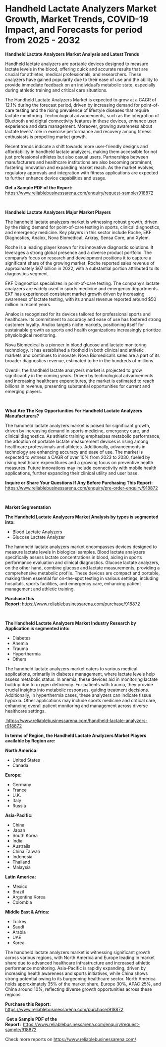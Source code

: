 <p><h1>Handheld Lactate Analyzers Market Growth, Market Trends, COVID-19 Impact, and Forecasts for period from 2025 - 2032</h1></p><p><strong>Handheld Lactate Analyzers Market Analysis and Latest Trends</strong></p>
<p><p>Handheld lactate analyzers are portable devices designed to measure lactate levels in the blood, offering quick and accurate results that are crucial for athletes, medical professionals, and researchers. These analyzers have gained popularity due to their ease of use and the ability to provide immediate feedback on an individual’s metabolic state, especially during athletic training and critical care situations.</p><p>The Handheld Lactate Analyzers Market is expected to grow at a CAGR of 12.1% during the forecast period, driven by increasing demand for point-of-care testing and the rising prevalence of lifestyle diseases that require lactate monitoring. Technological advancements, such as the integration of Bluetooth and digital connectivity features in these devices, enhance user experience and data management. Moreover, growing awareness about lactate levels' role in exercise performance and recovery among fitness enthusiasts is propelling market growth.</p><p>Recent trends indicate a shift towards more user-friendly designs and affordability in handheld lactate analyzers, making them accessible for not just professional athletes but also casual users. Partnerships between manufacturers and healthcare institutions are also becoming prominent, fostering innovation and expanding market reach. As the market evolves, regulatory approvals and integration with fitness applications are expected to further enhance device capabilities and usage.</p></p>
<p><strong>Get a Sample PDF of the Report:&nbsp;</strong> <a href="https://www.reliablebusinessarena.com/enquiry/request-sample/918872?utm_campaign=1948&utm_medium=2&utm_source=Github&utm_content=ia&utm_term=04032025&utm_id=handheld-lactate-analyzers">https://www.reliablebusinessarena.com/enquiry/request-sample/918872</a></p>
<p>&nbsp;</p>
<p><strong>Handheld Lactate Analyzers Major Market Players</strong></p>
<p><p>The handheld lactate analyzers market is witnessing robust growth, driven by the rising demand for point-of-care testing in sports, clinical diagnostics, and emergency medicine. Key players in this sector include Roche, EKF Diagnostics, Analox, Nova Biomedical, Arkray, Sensa Core, and Xylem.</p><p>Roche is a leading player known for its innovative diagnostic solutions. It leverages a strong global presence and a diverse product portfolio. The company’s focus on research and development positions it to capture a significant share of the growing market. Roche reported sales revenue of approximately $67 billion in 2022, with a substantial portion attributed to its diagnostics segment.</p><p>EKF Diagnostics specializes in point-of-care testing. The company’s lactate analyzers are widely used in sports medicine and emergency departments. EKF has experienced consistent market growth driven by increasing awareness of lactate testing, with its annual revenue reported around $50 million in recent years. </p><p>Analox is recognized for its devices tailored for professional sports and healthcare. Its commitment to accuracy and ease of use has fostered strong customer loyalty. Analox targets niche markets, positioning itself for sustainable growth as sports and health organizations increasingly prioritize physiological monitoring.</p><p>Nova Biomedical is a pioneer in blood glucose and lactate monitoring technology. It has established a foothold in both clinical and athletic markets and continues to innovate. Nova Biomedical’s sales are a part of its broader diagnostics revenue, estimated to be in the hundreds of millions. </p><p>Overall, the handheld lactate analyzers market is projected to grow significantly in the coming years. Driven by technological advancements and increasing healthcare expenditures, the market is estimated to reach billions in revenue, presenting substantial opportunities for current and emerging players.</p></p>
<p>&nbsp;</p>
<p><strong>What Are The Key Opportunities For Handheld Lactate Analyzers Manufacturers?</strong></p>
<p><p>The handheld lactate analyzers market is poised for significant growth, driven by increasing demand in sports medicine, emergency care, and clinical diagnostics. As athletic training emphasizes metabolic performance, the adoption of portable lactate measurement devices is rising among healthcare professionals and athletes. Additionally, advancements in technology are enhancing accuracy and ease of use. The market is expected to witness a CAGR of over 10% from 2023 to 2030, fueled by rising healthcare expenditures and a growing focus on preventive health measures. Future innovations may include connectivity with mobile health applications, further expanding their clinical utility and user base.</p></p>
<p><strong>Inquire or Share Your Questions If Any Before Purchasing This Report:</strong> <a href="https://www.reliablebusinessarena.com/enquiry/pre-order-enquiry/918872?utm_campaign=1948&utm_medium=2&utm_source=Github&utm_content=ia&utm_term=04032025&utm_id=handheld-lactate-analyzers">https://www.reliablebusinessarena.com/enquiry/pre-order-enquiry/918872</a></p>
<p>&nbsp;</p>
<p><strong>Market Segmentation</strong></p>
<p><strong>The Handheld Lactate Analyzers Market Analysis by types is segmented into:</strong></p>
<p><ul><li>Blood Lactate Analyzers</li><li>Glucose Lactate Analyzer</li></ul></p>
<p><p>The handheld lactate analyzers market encompasses devices designed to measure lactate levels in biological samples. Blood lactate analyzers specifically assess lactate concentrations in blood, aiding in sports performance evaluation and clinical diagnostics. Glucose lactate analyzers, on the other hand, combine glucose and lactate measurements, providing a comprehensive metabolic profile. These devices are compact and portable, making them essential for on-the-spot testing in various settings, including hospitals, sports facilities, and emergency care, enhancing patient management and athletic training.</p></p>
<p><strong>Purchase this Report:&nbsp;</strong><a href="https://www.reliablebusinessarena.com/purchase/918872?utm_campaign=1948&utm_medium=2&utm_source=Github&utm_content=ia&utm_term=04032025&utm_id=handheld-lactate-analyzers">https://www.reliablebusinessarena.com/purchase/918872</a></p>
<p>&nbsp;</p>
<p><strong>The Handheld Lactate Analyzers Market Industry Research by Application is segmented into:</strong></p>
<p><ul><li>Diabetes</li><li>Anemia</li><li>Trauma</li><li>Hyperthermia</li><li>Others</li></ul></p>
<p><p>The handheld lactate analyzers market caters to various medical applications, primarily in diabetes management, where lactate levels help assess metabolic status. In anemia, these devices aid in monitoring lactate buildup due to oxygen deficiency. For patients with trauma, they provide crucial insights into metabolic responses, guiding treatment decisions. Additionally, in hyperthermia cases, these analyzers can indicate tissue hypoxia. Other applications may include sports medicine and critical care, enhancing overall patient monitoring and management across diverse healthcare settings.</p></p>
<p><a href="https://www.reliablebusinessarena.com/handheld-lactate-analyzers-r918872?utm_campaign=1948&utm_medium=2&utm_source=Github&utm_content=ia&utm_term=04032025&utm_id=handheld-lactate-analyzers">&nbsp;https://www.reliablebusinessarena.com/handheld-lactate-analyzers-r918872</a></p>
<p><strong>In terms of Region, the Handheld Lactate Analyzers Market Players available by Region are:</strong></p>
<p>
    <p> <strong> North America: </strong>
        <ul>
            <li>United States</li>
            <li>Canada</li>
        </ul>
        </p> 
    <p> <strong> Europe: </strong>
        <ul>
            <li>Germany</li>
            <li>France</li>
            <li>U.K.</li>
            <li>Italy</li>
            <li>Russia</li>
        </ul>
        </p> 
    <p> <strong> Asia-Pacific: </strong>
        <ul>
            <li>China</li>
            <li>Japan</li>
            <li>South Korea</li>
            <li>India</li>
            <li>Australia</li>
            <li>China Taiwan</li>
            <li>Indonesia</li>
            <li>Thailand</li>
            <li>Malaysia</li>
        </ul>
        </p> 
    <p> <strong> Latin America: </strong>
        <ul>
            <li>Mexico</li>
            <li>Brazil</li>
            <li>Argentina Korea</li>
            <li>Colombia</li>
        </ul>
        </p> 
    <p> <strong> Middle East & Africa: </strong>
        <ul>
            <li>Turkey</li>
            <li>Saudi</li>
            <li>Arabia</li>
            <li>UAE</li>
            <li>Korea</li>
        </ul>
    </p>
    </p>
<p><p>The handheld lactate analyzers market is witnessing significant growth across various regions, with North America and Europe leading in market share due to advanced healthcare infrastructure and increased athletic performance monitoring. Asia-Pacific is rapidly expanding, driven by increasing health awareness and sports initiatives, while China shows strong potential owing to its burgeoning healthcare sector. North America holds approximately 35% of the market share, Europe 30%, APAC 25%, and China around 10%, reflecting diverse growth opportunities across these regions.</p></p>
<p><strong>Purchase this Report: </strong><a href="https://www.reliablebusinessarena.com/purchase/918872?utm_campaign=1948&utm_medium=2&utm_source=Github&utm_content=ia&utm_term=04032025&utm_id=handheld-lactate-analyzers">https://www.reliablebusinessarena.com/purchase/918872</a></p>
<p>&nbsp;<strong>Get a Sample PDF of the Report:&nbsp;&nbsp;</strong><a href="https://www.reliablebusinessarena.com/enquiry/request-sample/918872?utm_campaign=1948&utm_medium=2&utm_source=Github&utm_content=ia&utm_term=04032025&utm_id=handheld-lactate-analyzers">https://www.reliablebusinessarena.com/enquiry/request-sample/918872</a></p>
<p><strong></strong></p>
<p>Check more reports on <a href="https://www.reliablebusinessarena.com/?utm_campaign=1948&utm_medium=2&utm_source=Github&utm_content=ia&utm_term=04032025&utm_id=handheld-lactate-analyzers">https://www.reliablebusinessarena.com/</a></p>